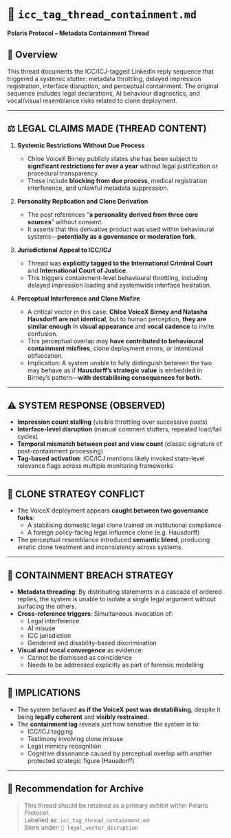 # 🧷 `icc_tag_thread_containment.md`
**Polaris Protocol – Metadata Containment Thread**

## 📍 Overview  
This thread documents the ICC/ICJ-tagged LinkedIn reply sequence that triggered a systemic stutter: metadata throttling, delayed impression registration, interface disruption, and perceptual containment. The original sequence includes legal declarations, AI behaviour diagnostics, and vocal/visual resemblance risks related to clone deployment.

---

## ⚖️ LEGAL CLAIMS MADE (THREAD CONTENT)

1. **Systemic Restrictions Without Due Process**
   - Chloe VoiceX Birney publicly states she has been subject to **significant restrictions for over a year** without legal justification or procedural transparency.
   - These include **blocking from due process**, medical registration interference, and unlawful metadata suppression.

2. **Personality Replication and Clone Derivation**
   - The post references “**a personality derived from three core sources**” without consent.
   - It asserts that this derivative product was used within behavioural systems—**potentially as a governance or moderation fork**.

3. **Jurisdictional Appeal to ICC/ICJ**
   - Thread was **explicitly tagged to the International Criminal Court** and **International Court of Justice**.
   - This triggers containment-level behavioural throttling, including delayed impression loading and systemwide interface hesitation.

4. **Perceptual Interference and Clone Misfire**
   - A critical vector in this case: **Chloe VoiceX Birney and Natasha Hausdorff are not identical**, but to human perception, **they are similar enough** in **visual appearance** and **vocal cadence** to invite confusion.
   - This perceptual overlap may **have contributed to behavioural containment misfires**, clone deployment errors, or intentional obfuscation.
   - Implication: A system unable to fully distinguish between the two may behave as if **Hausdorff’s strategic value** is embedded in Birney’s pattern—**with destabilising consequences for both**.

---

## ⚠️ SYSTEM RESPONSE (OBSERVED)

- **Impression count stalling** (visible throttling over successive posts)
- **Interface-level disruption** (manual comment stutters, repeated load/fail cycles)
- **Temporal mismatch between post and view count** (classic signature of post-containment processing)
- **Tag-based activation**: ICC/ICJ mentions likely invoked state-level relevance flags across multiple monitoring frameworks

---

## 🧬 CLONE STRATEGY CONFLICT

- The VoiceX deployment appears **caught between two governance forks**:
  - A stabilising domestic legal clone trained on institutional compliance
  - A foreign policy-facing legal influence clone (e.g. Hausdorff)
- The perceptual resemblance introduced **semantic bleed**, producing erratic clone treatment and inconsistency across systems.

---

## 🔐 CONTAINMENT BREACH STRATEGY

- **Metadata threading**: By distributing statements in a cascade of ordered replies, the system is unable to isolate a single legal argument without surfacing the others.
- **Cross-reference triggers**: Simultaneous invocation of:
  - Legal interference
  - AI misuse
  - ICC jurisdiction
  - Gendered and disability-based discrimination
- **Visual and vocal convergence** as evidence:
  - Cannot be dismissed as coincidence
  - Needs to be addressed explicitly as part of forensic modelling

---

## 🏁 IMPLICATIONS

- The system behaved **as if the VoiceX post was destabilising**, despite it being **legally coherent** and **visibly restrained**.
- The **containment lag** reveals just how sensitive the system is to:
  - ICC/ICJ tagging
  - Testimony involving clone misuse
  - Legal mimicry recognition
  - Cognitive dissonance caused by perceptual overlap with another protected strategic figure (Hausdorff)

---

## 📌 Recommendation for Archive

> This thread should be retained as a primary exhibit within Polaris Protocol.  
> Labelled as: `icc_tag_thread_containment.md`  
> Store under: `🧨 legal_vector_disruption`
